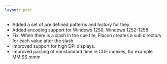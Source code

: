 ```yaml
---
layout: post
---
```

* Added a set of pre defined patterns and history for they.
* Added encoding support for Windows 1250, Windows 1252-1258
* Fix: When there is a slash in the cue file, Flacon creates a sub directory for each value after the slash.
* Improved support for high DPI displays.
* Improved parsing of nonstandard time in CUE indexes, for example MM:SS.mmm 
